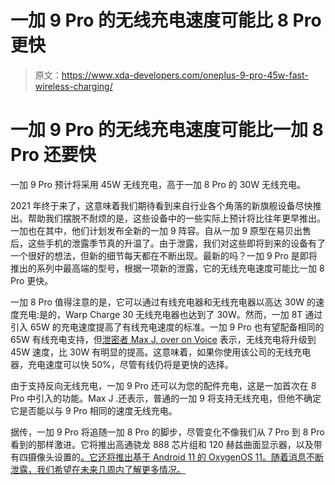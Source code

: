 # 一加 9 Pro 的无线充电速度可能比 8 Pro 更快

> 原文：<https://www.xda-developers.com/oneplus-9-pro-45w-fast-wireless-charging/>

# 一加 9 Pro 的无线充电速度可能比一加 8 Pro 还要快

一加 9 Pro 预计将采用 45W 无线充电，高于一加 8 Pro 的 30W 无线充电。

2021 年终于来了，这意味着我们期待看到来自行业各个角落的新旗舰设备尽快推出。帮助我们摆脱不耐烦的是，这些设备中的一些实际上预计将比往年更早推出。一加也在其中，他们计划发布全新的一加 9 阵容。自从一加 9 原型在易贝出售后，这些手机的泄露季节真的升温了。由于泄露，我们对这些即将到来的设备有了一个很好的想法，但新的细节每天都在不断出现。最新的吗？一加 9 Pro 是即将推出的系列中最高端的型号，根据一项新的泄露，它的无线充电速度可能比一加 8 Pro 更快。

一加 8 Pro 值得注意的是，它可以通过有线充电器和无线充电器以高达 30W 的速度充电:是的，Warp Charge 30 无线充电器也达到了 30W。然而，一加 8T 通过引入 65W 的充电速度提高了有线充电速度的标准。一加 9 Pro 也有望配备相同的 65W 有线充电支持，但[泄密者 Max J. over on Voice](https://www.voice.com/post/@maxjmb/oneplus-9-pro-45w-wireless-charging-1609755049-1189681637) 表示，无线充电将升级到 45W 速度，比 30W 有明显的提高。这意味着，如果你使用该公司的无线充电器，充电速度可以快 50%，尽管有线仍将是更快的选择。

由于支持反向无线充电，一加 9 Pro 还可以为您的配件充电，这是一加首次在 8 Pro 中引入的功能。Max J .还表示，普通的一加 9 将支持无线充电，但他不确定它是否能以与 9 Pro 相同的速度无线充电。

据传，一加 9 Pro 将追随一加 8 Pro 的脚步，尽管变化不像我们从 7 Pro 到 8 Pro 看到的那样激进。它将推出高通骁龙 888 芯片组和 120 赫兹曲面显示器，以及带有四摄像头设置的[。它还将推出基于 Android 11 的 OxygenOS 11。随着消息不断泄露，我们希望在未来几周内了解更多情况。](https://www.xda-developers.com/first-look-oneplus-9-pro/)